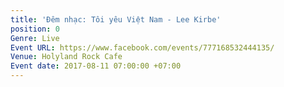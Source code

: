 ```yaml
---
title: 'Đêm nhạc: Tôi yêu Việt Nam - Lee Kirbe'
position: 0
Genre: Live
Event URL: https://www.facebook.com/events/777168532444135/
Venue: Holyland Rock Cafe
Event date: 2017-08-11 07:00:00 +07:00
---
```


